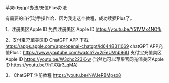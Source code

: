 苹果id玩gpt办法/充值Plus办法

有需要的自行动手操作哈，因为我走这个教程，成功续费Plus了。

1、注册美区Apple ID
免费注册美区 Apple ID   https://youtu.be/Y51VMx4NOfk

2、支付宝充值美区ID
ChatGPT APP 下载  https://apps.apple.com/app/openai-chatgpt/id6448311069
chatGPT APP充值Plus：https://www.youtube.com/watch?v=2iEeUVhb96U
支付宝充值美区Apple ID  https://youtu.be/W3chc223K-w (当然也可以苹果官网充值美区Apple ID  https://youtu.be/7nTXQr3_qMA)

3、
ChatGPT 注册教程  https://youtu.be/NWJeRBMpsx8
